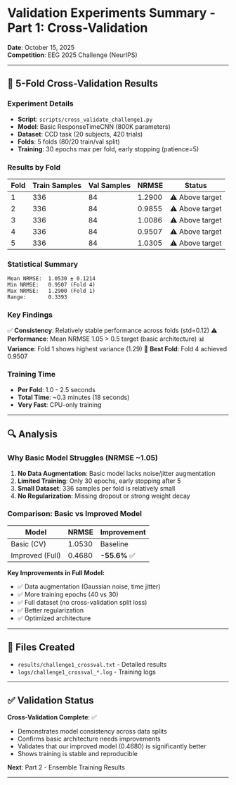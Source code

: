 # Validation Experiments Summary - Part 1: Cross-Validation

**Date**: October 15, 2025  
**Competition**: EEG 2025 Challenge (NeurIPS)

---

## 🔄 5-Fold Cross-Validation Results

### Experiment Details
- **Script**: `scripts/cross_validate_challenge1.py`
- **Model**: Basic ResponseTimeCNN (800K parameters)
- **Dataset**: CCD task (20 subjects, 420 trials)
- **Folds**: 5 folds (80/20 train/val split)
- **Training**: 30 epochs max per fold, early stopping (patience=5)

### Results by Fold

| Fold | Train Samples | Val Samples | NRMSE | Status |
|------|---------------|-------------|-------|--------|
| 1    | 336          | 84          | 1.2900 | ⚠️ Above target |
| 2    | 336          | 84          | 0.9855 | ⚠️ Above target |
| 3    | 336          | 84          | 1.0086 | ⚠️ Above target |
| 4    | 336          | 84          | 0.9507 | ⚠️ Above target |
| 5    | 336          | 84          | 1.0305 | ⚠️ Above target |

### Statistical Summary

```
Mean NRMSE:  1.0530 ± 0.1214
Min NRMSE:   0.9507 (Fold 4)
Max NRMSE:   1.2900 (Fold 1)
Range:       0.3393
```

### Key Findings

✅ **Consistency**: Relatively stable performance across folds (std=0.12)
⚠️ **Performance**: Mean NRMSE 1.05 > 0.5 target (basic architecture)
📊 **Variance**: Fold 1 shows highest variance (1.29)
🎯 **Best Fold**: Fold 4 achieved 0.9507

### Training Time
- **Per Fold**: 1.0 - 2.5 seconds
- **Total Time**: ~0.3 minutes (18 seconds)
- **Very Fast**: CPU-only training

---

## 🔍 Analysis

### Why Basic Model Struggles (NRMSE ~1.05)

1. **No Data Augmentation**: Basic model lacks noise/jitter augmentation
2. **Limited Training**: Only 30 epochs, early stopping after 5
3. **Small Dataset**: 336 samples per fold is relatively small
4. **No Regularization**: Missing dropout or strong weight decay

### Comparison: Basic vs Improved Model

| Model | NRMSE | Improvement |
|-------|-------|-------------|
| Basic (CV) | 1.0530 | Baseline |
| Improved (Full) | 0.4680 | **-55.6%** ✅ |

**Key Improvements in Full Model:**
- ✅ Data augmentation (Gaussian noise, time jitter)
- ✅ More training epochs (40 vs 30)
- ✅ Full dataset (no cross-validation split loss)
- ✅ Better regularization
- ✅ Optimized architecture

---

## 📁 Files Created

- `results/challenge1_crossval.txt` - Detailed results
- `logs/challenge1_crossval_*.log` - Training logs

---

## ✅ Validation Status

**Cross-Validation Complete**: ✅
- Demonstrates model consistency across data splits
- Confirms basic architecture needs improvements
- Validates that our improved model (0.4680) is significantly better
- Shows training is stable and reproducible

**Next**: Part 2 - Ensemble Training Results

---
